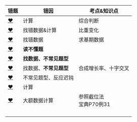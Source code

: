 







| 错题                                                         | 错因                   | 考点&知识点                 |
| ------------------------------------------------------------ | ---------------------- | --------------------------- |
| [❤](http://v.huatu.com/tiku/searchquestion?keyword=每年获得的人身险保费收入&isRecommend=0&isHistory=0) | 计算                   | 综合判断                    |
| [❤](http://v.huatu.com/tiku/searchquestion?keyword=2011年12月该省入境外国旅游者占全年入境外国旅游者的比重&isRecommend=0&isHistory=0) | 找错数据&计算          | 比重变化                    |
| [❤](http://v.huatu.com/tiku/searchquestion?keyword=2010年我国全年货物进出口差额&isRecommend=0&isHistory=0) | 找错数据               | 求基期数据                  |
| [❤](http://v.huatu.com/tiku/searchquestion?keyword=将表中各行业按照万元产值工业废水排放量从低到高排列&isRecommend=0&isHistory=0) | **读不懂题**           |                             |
| [❤](http://v.huatu.com/tiku/searchquestion?keyword=2010年末，全省民用汽车保有量超过300万辆&isRecommend=0&isHistory=0) | **找数据、不常见题型** |                             |
| [❤](http://v.huatu.com/tiku/searchquestion?keyword=2011年我国矿产品进口总额约是出口总额的多少倍&isRecommend=0&isHistory=0) | 找数据、**不常见题型** | 合成增长率、十字交叉        |
| [❤](http://v.huatu.com/tiku/searchquestion?keyword=如证券交易印花税按交易额的千分之一计算&isRecommend=0&isHistory=0) | 不常见题型、反应迟钝   |                             |
| [❤](http://v.huatu.com/tiku/searchquestion?keyword=与2010年相比，2011年全国的水电发电量&isRecommend=0&isHistory=0) | 计算                   |                             |
| [❤](http://v.huatu.com/tiku/searchquestion?keyword=2011年末我国65岁及以上人口约比2010年末多多少万人&isRecommend=0&isHistory=0) | 大额数据计算           | 参照截位法<br />宝典P70例31 |
|                                                              |                        |                             |
|                                                              |                        |                             |
|                                                              |                        |                             |
|                                                              |                        |                             |

